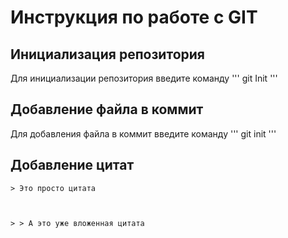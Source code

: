 # Инструкция по работе с GIT
## Инициализация репозитория


Для инициализации репозитория введите команду
'''
    git Init
'''

## Добавление файла в коммит

Для добавления файла в коммит введите команду
'''
    git init
'''
## Добавление цитат

<code>&gt; Это просто цитата

&gt; &gt; А это уже вложенная цитата
</code>


## 